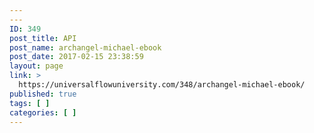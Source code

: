 ```yaml
---
---
ID: 349
post_title: API
post_name: archangel-michael-ebook
post_date: 2017-02-15 23:38:59
layout: page
link: >
  https://universalflowuniversity.com/348/archangel-michael-ebook/
published: true
tags: [ ]
categories: [ ]
---
```

